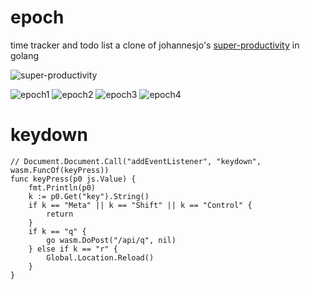 # epoch

time tracker and todo list a clone of johannesjo's [super-productivity](https://github.com/johannesjo/super-productivity) in golang 

![super-productivity](https://i.imgur.com/szpWtFz.png)

![epoch1](https://i.imgur.com/FpKfqf8.png)
![epoch2](https://i.imgur.com/hHADj3L.png)
![epoch3](https://i.imgur.com/iOvs5PS.png)
![epoch4](https://i.imgur.com/dQ8CZ0D.png)


# keydown 

```
// Document.Document.Call("addEventListener", "keydown", wasm.FuncOf(keyPress))
func keyPress(p0 js.Value) {
	fmt.Println(p0)
	k := p0.Get("key").String()
	if k == "Meta" || k == "Shift" || k == "Control" {
		return
	}
	if k == "q" {
		go wasm.DoPost("/api/q", nil)
	} else if k == "r" {
		Global.Location.Reload()
	}
}
```
